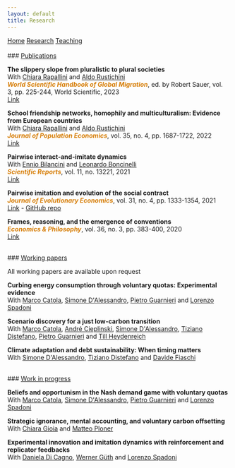 ```yaml
---
layout: default
title: Research
---
```


<head>
<script src="https://kit.fontawesome.com/a929e86cfd.js" crossorigin="anonymous"></script>
</head>

<div class="topnav">
  <a href="./">Home</a>
  <a class="active" href="./research">Research</a>
  <a href="./teaching">Teaching</a>
</div>

<!-- [Home](./) -->

<br>
### <u>Publications</u>

**The slippery slope from pluralistic to plural societies**  
With [Chiara Rapallini](https://www.unifi.it/p-doc2-2013-200011-R-3f2a3d32383031.html) and [Aldo Rustichini](https://sites.google.com/view/aldorustichini)  
**<span style="color:#D67D06"><i>World Scientific Handbook of Global Migration</i></span>**, ed. by Robert Sauer, vol. 3, pp. 225-244, World Scientific, 2023  
[<i class="fa fa-link fa-sm" aria-hidden="true"></i> Link](https://www.worldscientific.com/worldscibooks/10.1142/12577#t=aboutBook)

**School friendship networks, homophily and multiculturalism: Evidence from European
countries**  
With [Chiara Rapallini](https://www.unifi.it/p-doc2-2013-200011-R-3f2a3d32383031.html) and [Aldo Rustichini](https://sites.google.com/view/aldorustichini)  
**<span style="color:#D67D06"><i>Journal of Population Economics</i></span>**, vol. 35,
no. 4, pp. 1687-1722, 2022  
[<i class="fa fa-link fa-sm" aria-hidden="true"></i> Link](https://doi.org/10.1007/s00148-020-00819-w)

**Pairwise interact-and-imitate dynamics**  
With [Ennio Bilancini](https://sites.google.com/site/enniobilancini) and [Leonardo Boncinelli](https://www.leonardoboncinelli.com)   
**<span style="color:#D67D06"><i>Scientific Reports</i></span>**, vol. 11, no. 13221, 2021  
[<i class="fa fa-link fa-sm" aria-hidden="true"></i> Link](https://doi.org/10.1038/s41598-021-92512-5)

**Pairwise imitation and evolution of the social contract**  
**<span style="color:#D67D06"><i>Journal of Evolutionary Economics</i></span>**, vol. 31, no. 4, pp. 1333-1354, 2021  
[<i class="fa fa-link fa-sm" aria-hidden="true"></i> Link](https://doi.org/10.1007/s00191-020-00714-3) - [<i class="fa fa-folder-o" aria-hidden="true"></i> GitHub repo](https://github.com/ncampigotto/pairwise_imitation)

**Frames, reasoning, and the emergence of conventions**  
**<span style="color:#D67D06"><i>Economics & Philosophy</i></span>**, vol. 36, no. 3, pp. 383-400, 2020  
[<i class="fa fa-link fa-sm" aria-hidden="true"></i> Link](https://doi.org/10.1017/S0266267119000348)

<br>
### <u> Working papers </u>

All working papers are available upon request

**Curbing energy consumption through voluntary quotas: Experimental evidence**  
With [Marco Catola](https://sites.google.com/view/marcocatola), [Simone D'Alessandro](https://people.unipi.it/simone_dalessandro/), [Pietro Guarnieri](https://sites.google.com/ec.unipi.it/pietroguarnieri) and [Lorenzo Spadoni](https://sites.google.com/view/lorenzospadoni)

**Scenario discovery for a just low-carbon transition**  
With [Marco Catola](https://sites.google.com/view/marcocatola), [André Cieplinski](https://sites.google.com/view/acieplinski), [Simone D'Alessandro](https://people.unipi.it/simone_dalessandro/), [Tiziano Distefano](https://sites.google.com/view/tdistefano), [Pietro Guarnieri](https://sites.google.com/ec.unipi.it/pietroguarnieri) and [Till Heydenreich](https://portalrecerca.uab.cat/en/persons/till-jacob-heydenreich-2)

**Climate adaptation and debt sustainability: When timing matters**  
With [Simone D'Alessandro](https://people.unipi.it/simone_dalessandro/), [Tiziano Distefano](https://sites.google.com/view/tdistefano) and [Davide Fiaschi](https://people.unipi.it/davide_fiaschi/)

<br>
### <u> Work in progress </u>

**Beliefs and opportunism in the Nash demand game with voluntary quotas**  
With [Marco Catola](https://sites.google.com/view/marcocatola), [Simone D'Alessandro](https://people.unipi.it/simone_dalessandro/), [Pietro Guarnieri](https://sites.google.com/ec.unipi.it/pietroguarnieri) and [Lorenzo Spadoni](https://sites.google.com/view/lorenzospadoni)

**Strategic ignorance, mental accounting, and voluntary carbon offsetting**  
With [Chiara Gioia](https://webapps.unitn.it/du/it/Persona/PER0228085) and [Matteo Ploner](https://matteoploner.eco.unitn.it)

**Experimental innovation and imitation dynamics with reinforcement and replicator feedbacks**  
With [Daniela Di Cagno](https://economiaefinanza.luiss.it/docenti/cv/10601), [Werner Güth](https://www.coll.mpg.de/werner-gueth) and [Lorenzo Spadoni](https://sites.google.com/view/lorenzospadoni)